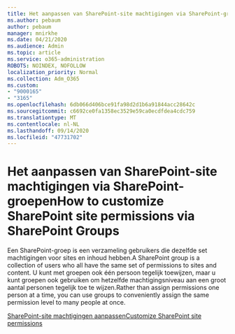 ```yaml
---
title: Het aanpassen van SharePoint-site machtigingen via SharePoint-groepen
ms.author: pebaum
author: pebaum
manager: mnirkhe
ms.date: 04/21/2020
ms.audience: Admin
ms.topic: article
ms.service: o365-administration
ROBOTS: NOINDEX, NOFOLLOW
localization_priority: Normal
ms.collection: Adm_O365
ms.custom:
- "9000165"
- "3165"
ms.openlocfilehash: 6db066d406bce91fa98d2d1b6a91844acc28642c
ms.sourcegitcommit: c6692ce0fa1358ec3529e59ca0ecdfdea4cdc759
ms.translationtype: MT
ms.contentlocale: nl-NL
ms.lasthandoff: 09/14/2020
ms.locfileid: "47731702"
---
```

# <a name="how-to-customize-sharepoint-site-permissions-via-sharepoint-groups"></a><span data-ttu-id="c828e-102">Het aanpassen van SharePoint-site machtigingen via SharePoint-groepen</span><span class="sxs-lookup"><span data-stu-id="c828e-102">How to customize SharePoint site permissions via SharePoint Groups</span></span> 

<span data-ttu-id="c828e-103">Een SharePoint-groep is een verzameling gebruikers die dezelfde set machtigingen voor sites en inhoud hebben.</span><span class="sxs-lookup"><span data-stu-id="c828e-103">A SharePoint group is a collection of users who all have the same set of permissions to sites and content.</span></span> <span data-ttu-id="c828e-104">U kunt met groepen ook één persoon tegelijk toewijzen, maar u kunt groepen ook gebruiken om hetzelfde machtigingsniveau aan een groot aantal personen tegelijk toe te wijzen.</span><span class="sxs-lookup"><span data-stu-id="c828e-104">Rather than assign permissions one person at a time, you can use groups to conveniently assign the same permission level to many people at once.</span></span>

[<span data-ttu-id="c828e-105">SharePoint-site machtigingen aanpassen</span><span class="sxs-lookup"><span data-stu-id="c828e-105">Customize SharePoint site permissions</span></span>](https://docs.microsoft.com/sharepoint/customize-sharepoint-site-permissions)